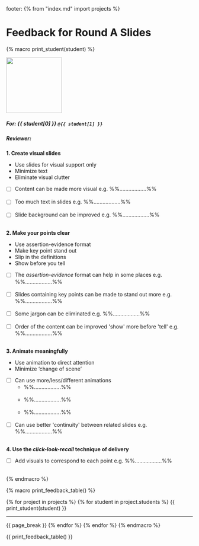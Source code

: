 <frontmatter>
footer:
</frontmatter>
{% from "index.md" import projects %}

# Feedback for Round A Slides

{% macro print_student(student) %}
<div class="container">
 <div class="row">
  <div class="col-sm-3">

<img src="{{ baseUrl }}/students/{{ student[1] }}/photo.png" height="150" /><br>
 </div>
  <div class="col">

##### **For:** {{ student[0] }} `@{{ student[1] }}`

##### **Reviewer:**
  </div>
 </div>
</div>


<box>

**1. Create visual slides**
* Use slides for visual support only
* Minimize text
* Eliminate visual clutter
</box>


- [ ] Content can be made more visual e.g. %%..................%%<br><br>
- [ ] Too much text in slides e.g. %%..................%%<br><br>
- [ ] Slide background can be improved e.g. %%..................%%<br><br>

<box>

**2. Make your points clear**
* Use assertion-evidence format
* Make key point stand out
* Slip in the definitions
* Show before you tell

</box>

- [ ] The _assertion-evidence_ format can help in some places e.g. %%..................%%<br><br>
- [ ] Slides containing key points can be made to stand out more e.g. %%..................%%<br><br>
- [ ] Some jargon can be eliminated e.g. %%..................%%<br><br>
- [ ] Order of the content can be improved 'show' more before 'tell' e.g. %%..................%%<br><br>

<box>

**3. Animate meaningfully**
* Use animation to direct attention
* Minimize ‘change of scene’

</box>

- [ ] Can use more/less/different animations 
  * %%..................%%<br><br>
  * %%..................%%<br><br>
  * %%..................%%<br><br>
- [ ] Can use better 'continuity' between related slides e.g. %%..................%%<br><br>

<box>

**4. Use the _click-look-recall_ technique of delivery**

</box>

- [ ] Add visuals to correspond to each point e.g. %%..................%%<br><br>

{% endmacro %}

{% macro print_feedback_table() %}

{% for project in projects %}
{% for student in project.students %}
{{ print_student(student) }}
<hr>
{{ page_break }}
{% endfor %}
{% endfor %}
{% endmacro %}

{{ print_feedback_table() }}

